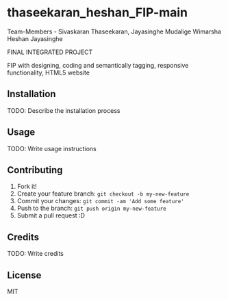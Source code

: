 # thaseekaran_heshan_FIP-main
Team-Members - Sivaskaran Thaseekaran, Jayasinghe Mudalige Wimarsha Heshan Jayasinghe

FINAL INTEGRATED PROJECT

FIP with designing, coding and semantically tagging, responsive functionality, HTML5 website

## Installation

TODO: Describe the installation process

## Usage

TODO: Write usage instructions

## Contributing

1. Fork it!
2. Create your feature branch: `git checkout -b my-new-feature`
3. Commit your changes: `git commit -am 'Add some feature'`
4. Push to the branch: `git push origin my-new-feature`
5. Submit a pull request :D

## Credits

TODO: Write credits

## License

MIT
